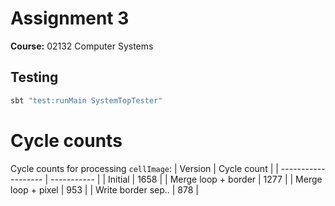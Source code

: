 # Assignment 3
**Course:** 02132 Computer Systems
## Testing
```cmd
sbt "test:runMain SystemTopTester"
```
# Cycle counts
Cycle counts for processing `cellImage`:
| Version             | Cycle count |
| ------------------- | ----------- |
| Initial             | 1658        |
| Merge loop + border | 1277        |
| Merge loop + pixel  | 953         |
| Write border sep..  | 878         |